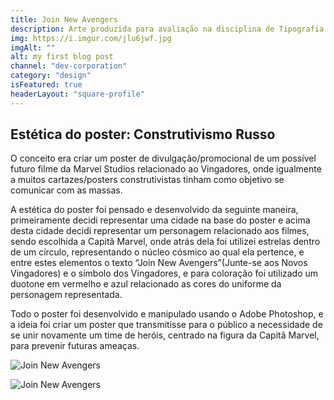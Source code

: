 ```yaml
---
title: Join New Avengers
description: Arte produzida para avaliação na disciplina de Tipografia 1, do curso de Design Digital.
img: https://i.imgur.com/jlu6jwf.jpg
imgAlt: ""
alt: my first blog post
channel: "dev-corporation"
category: "design"
isFeatured: true
headerLayout: "square-profile"
---
```


## **Estética do poster: Construtivismo Russo**

O conceito era criar um poster de divulgação/promocional de um possível futuro filme da Marvel Studios relacionado ao Vingadores, onde igualmente a muitos cartazes/posters construtivistas tinham como objetivo se comunicar com as massas.

A estética do poster foi pensado e desenvolvido da seguinte maneira, primeiramente decidi representar uma cidade na base do poster e acima desta cidade decidi representar um personagem relacionado aos filmes, sendo escolhida a Capitã Marvel, onde atrás dela foi utilizei estrelas dentro de um círculo, representando o núcleo cósmico ao qual ela pertence, e entre estes elementos o texto “Join New Avengers”(Junte-se aos Novos Vingadores) e o símbolo dos Vingadores, e para coloração foi utilizado um duotone em vermelho e azul relacionado as cores do uniforme da personagem representada.

Todo o poster foi desenvolvido e manipulado usando o Adobe Photoshop, e a ideia foi criar um poster que transmitisse para o público a necessidade de se unir novamente um time de heróis, centrado na figura da Capitã Marvel, para prevenir futuras ameaças.

<img src="https://i.imgur.com/jlu6jwf.jpg"
     alt="Join New Avengers"
     class="img-fluid" />

<img src="https://i.imgur.com/SG2navJ.jpg"
     alt="Join New Avengers"
     class="img-fluid" />
